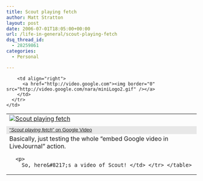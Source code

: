 ```yaml
---
title: Scout playing fetch
author: Matt Stratton
layout: post
date: 2006-07-01T18:05:00+00:00
url: /life-in-general/scout-playing-fetch
dsq_thread_id:
  - 28259861
categories:
  - Personal

---
```

<table cellpadding="0" cellspacing="0" border="0">
  <tr>
    <td colspan="2">
      <a href="http://video.google.com/videoplay?docid=5846146897826341023"> <img alt="Scout playing fetch" /></a>
    </td>
  </tr>
  
  <tr>
    <td>
      <tr bgcolor="#E8E8E8">
        <td>
          <font face="arial, sans-serif" size="2"><a href="http://video.google.com/videoplay?docid=5846146897826341023">&#8220;<i>Scout playing fetch</i>&#8221; on Google Video</a></font>
        </td>
        
        <td align="right">
          <a href="http://video.google.com"><img border="0" src="http://video.google.com/nara/miniLogo2.gif" /></a>
        </td>
      </tr>
    </td>
  </tr>
  
  <tr>
    <td>
      Basically, just testing the whole &#8220;embed Google video in LiveJournal&#8221; action.</p> 
      
      <p>
        So, here&#8217;s a video of Scout! </td> </tr> </table>